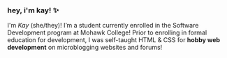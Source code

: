 ### hey, i'm kay! ✨

<!--
**kkanyu/kkanyu** is a ✨ _special_ ✨ repository because its `README.md` (this file) appears on your GitHub profile.

Here are some ideas to get you started:

- 🔭 I’m currently working on ...
- 🌱 I’m currently enrolled in the Software Development program at Mohawk College!
- 💬 Ask me about ...
- 📫 How to reach me: ...
- 😄 Pronouns: She/They
- ⚡ Fun fact: ...
-->

I'm _Kay_ (she/they)! I’m a student currently enrolled in the Software Development program at Mohawk College!
Prior to enrolling in formal education for development, I was self-taught HTML & CSS for **hobby web development** on microblogging websites and forums!
